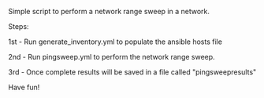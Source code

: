 Simple script to perform a network range sweep in a network.

Steps:

1st - Run generate_inventory.yml to populate the ansible hosts file

2nd - Run pingsweep.yml to perform the network range sweep.

3rd - Once complete results will be saved in a file called "pingsweepresults"

Have fun!
